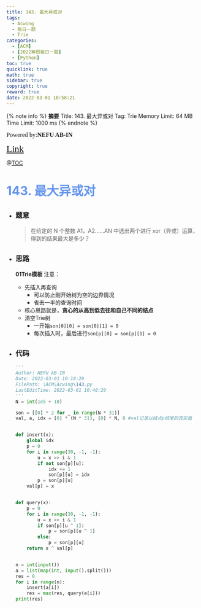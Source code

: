 ```yaml
---
title: 143. 最大异或对
tags:
  - Acwing
  - 每日一题
  - Trie
categories:
  - [ACM]
  - [2022寒假每日一题]
  - [Python]
toc: true
quicklink: true
math: true
sidebar: true
copyright: true
reward: true
date: 2022-03-01 10:58:21
---
```



{% note info %}
**摘要**
Title: 143. 最大异或对
Tag: Trie
Memory Limit: 64 MB
Time Limit: 1000 ms
{% endnote %}
<!-- more -->

<font size=3 face=楷体>Powered by:**NEFU AB-IN**</font>

<font color=#FFA500 size=5 face=楷体>[Link](https://www.acwing.com/problem/content/description/145/)</font>

@[TOC](文章目录)

# <font color=#6495ED size=6>143. 最大异或对</font>

* ## <font size=4 face=粗体>题意</font>

  >在给定的 N 个整数 A1，A2……AN 中选出两个进行 xor（异或）运算，得到的结果最大是多少？

* ## <font size=4 face=粗体>思路</font>

  **01Trie模板**
  注意：
    * 先插入再查询
      * 可以防止刚开始树为空的边界情况
      * 省去一半的查询时间
    * 核心思路就是，**贪心的从高到低去往和自己不同的结点**
    * 清空Trie树
      * 一开始`son[0][0] = son[0][1] = 0`
      * 每次插入时，最后进行`son[p][0] = son[p][1] = 0`

* ## <font size=4 face=粗体>代码</font>

  ```python
  '''
  Author: NEFU AB-IN
  Date: 2022-03-01 10:18:29
  FilePath: \ACM\Acwing\143.py
  LastEditTime: 2022-03-01 10:48:29
  '''
  N = int(1e5 + 10)

  son = [[0] * 2 for _ in range(N * 31)]
  val, a, idx = [0] * (N * 31), [0] * N, 0 #val记录以结点p结尾的真实值


  def insert(x):
      global idx
      p = 0
      for i in range(30, -1, -1):
          u = x >> i & 1
          if not son[p][u]:
              idx += 1
              son[p][u] = idx
          p = son[p][u]
      val[p] = x


  def query(x):
      p = 0
      for i in range(30, -1, -1):
          u = x >> i & 1
          if son[p][u ^ 1]:
              p = son[p][u ^ 1]
          else:
              p = son[p][u]
      return x ^ val[p]


  n = int(input())
  a = list(map(int, input().split()))
  res = 0
  for i in range(n):
      insert(a[i])
      res = max(res, query(a[i]))
  print(res)
  ```